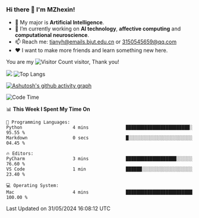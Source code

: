 ### Hi there 👋 I'm MZhexin!

- 💬 My major is **Artificial Intelligence**.
- 🔭 I’m currently working on **AI technology**, **affective computing** and **computational neuroscience**.
- 📫 Reach me: <tianyh@emails.bjut.edu.cn> or <3150545659@qq.com>
- :heart: I want to make more friends and learn something new here.

You are my ![Visitor Count](https://profile-counter.glitch.me/MZhexin/count.svg) visitor, Thank you!

 ![](https://github-readme-stats.vercel.app/api?username=MZhexin&show_icons=true&theme=transparent) ![Top Langs](https://github-readme-stats.vercel.app/api/top-langs/?username=MZhexin&layout=compact&theme=tokyonight) 

[![Ashutosh's github activity graph](https://github-readme-activity-graph.vercel.app/graph?username=MZhexin)](https://github.com/ashutosh00710/github-readme-activity-graph)



<!--START_SECTION:waka-->
![Code Time](http://img.shields.io/badge/Code%20Time-276%20hrs%2046%20mins-blue)

📊 **This Week I Spent My Time On** 

```text
💬 Programming Languages: 
Python                   4 mins              ████████████████████████░   95.55 % 
Markdown                 0 secs              █░░░░░░░░░░░░░░░░░░░░░░░░   04.45 % 

🔥 Editors: 
PyCharm                  3 mins              ███████████████████░░░░░░   76.60 % 
VS Code                  1 min               ██████░░░░░░░░░░░░░░░░░░░   23.40 % 

💻 Operating System: 
Mac                      4 mins              █████████████████████████   100.00 % 
```


 Last Updated on 31/05/2024 16:08:12 UTC
<!--END_SECTION:waka-->


